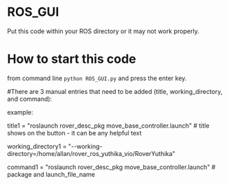 # ROS_GUI

Put this code within your ROS directory or it may not work properly.

# How to start this code

from command line `python ROS_GUI.py` and press the enter key.

#There are 3 manual entries that need to be added (title, working_directory, and command):

example:

title1 = "roslaunch rover_desc_pkg move_base_controller.launch"  # title shows on the button - it can be any helpful text

working_directory1 = "--working-directory=/home/allan/rover_ros_yuthika_vio/RoverYuthika"

command1 = "roslaunch rover_desc_pkg move_base_controller.launch"  # package and launch_file_name
